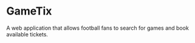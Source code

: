 # GameTix
A web application that allows football fans to search for games and book available tickets.
